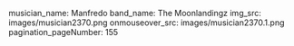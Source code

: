 musician_name: Manfredo
band_name: The Moonlandingz
img_src: images/musician2370.png
onmouseover_src: images/musician2370.1.png
pagination_pageNumber: 155